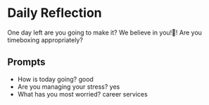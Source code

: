 # Daily Reflection
One day left are you going to make it? We believe in you!💖! Are you timeboxing appropriately? 

## Prompts
- How is today going? 
good
- Are you managing your stress?
yes
- What has you most worried?
career services